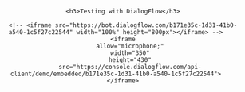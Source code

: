 <body style="text-align: center">

        <h3>Testing with DialogFlow</h3>

        <!-- <iframe src="https://bot.dialogflow.com/b171e35c-1d31-41b0-a540-1c5f27c22544" width="100%" height="800px"></iframe> -->
        <iframe
            allow="microphone;"
            width="350"
            height="430"
            src="https://console.dialogflow.com/api-client/demo/embedded/b171e35c-1d31-41b0-a540-1c5f27c22544">
        </iframe>

</body>
